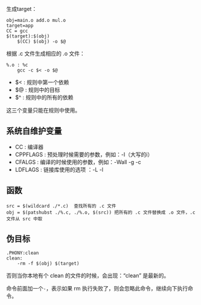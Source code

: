 生成target：

```
obj=main.o add.o mul.o
target=app
CC = gcc
$(target):$(obj)
	$(CC) $(obj) -o $@
```

根据 .c 文件生成相应的 .o 文件：

```
%.o : %c
	gcc -c $< -o $@
```

- $< : 规则中第一个依赖
- $@ : 规则中的目标
- $^ : 规则中的所有的依赖

这三个变量只能在规则中使用。

## 系统自维护变量

- CC : 编译器
- CPPFLAGS : 预处理时候需要的参数，例如：-I（大写的i）
- CFALGS : 编译的时候使用的参数，例如：-Wall -g -c
- LDFLAGS : 链接库使用的选项 ：-L -l



## 函数

```
src = $(wildcard ./*.c)  查找所有的 .c 文件
obj = $(patshubst ./%.c, ./%.o, $(src)) 把所有的 .c 文件替换成 .o 文件，.c 文件从 src 中取
```

## 伪目标

```
.PHONY:clean
clean:
	-rm -f $(obj) $(target)
```

否则当你本地有个 clean 的文件的时候，会出现：“clean” 是最新的。

命令前面加一个`-`，表示如果 rm 执行失败了，则会忽略此命令，继续向下执行命令。